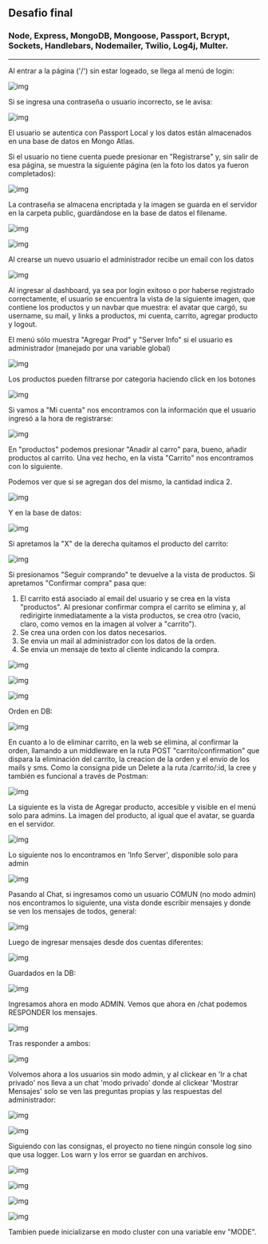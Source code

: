 ## Desafio final
### Node, Express, MongoDB, Mongoose, Passport, Bcrypt, Sockets, Handlebars, Nodemailer, Twilio, Log4j, Multer.
----------------------------------------------

Al entrar a la página ('/') sin estar logeado, se llega al menú de login:

![img](https://imgur.com/MqSHQY5.jpg)

Si se ingresa una contraseña o usuario incorrecto, se le avisa:

![img](https://imgur.com/ch4rI9P.jpg)

El usuario se autentica con Passport Local y los datos están almacenados en una base de datos en Mongo Atlas.

Si el usuario no tiene cuenta puede presionar en "Registrarse" y, sin salir de esa página, se muestra la siguiente página (en la foto los datos ya fueron completados):

![img](https://imgur.com/cD0mqgv.jpg)

La contraseña se almacena encriptada y la imagen se guarda en el servidor en la carpeta public, guardándose en la base de datos el filename.

![img](https://imgur.com/2n4ptVI.jpg)

![img](https://imgur.com/hRxKPLT.jpg)

Al crearse un nuevo usuario el administrador recibe un email con los datos

![img](https://imgur.com/V0q96va.jpg)

Al ingresar al dashboard, ya sea por login exitoso o por haberse registrado correctamente, el usuario se encuentra la vista de la siguiente imagen, que contiene los productos y un navbar que muestra: el avatar que cargó, su username, su mail, y links a productos, mi cuenta, carrito, agregar producto y logout.

El menú sólo muestra "Agregar Prod" y "Server Info" si el usuario es administrador (manejado por una variable global)

![img](https://imgur.com/kZwtKNE.jpg)

Los productos pueden filtrarse por categoria haciendo click en los botones

![img](https://imgur.com/sLCjf6N.jpg)


Si vamos a "Mi cuenta" nos encontramos con la información que el usuario ingresó a la hora de registrarse:

![img](https://imgur.com/f4jQxlq.jpg)

En "productos" podemos presionar "Anadir al carro" para, bueno, añadir productos al carrito. Una vez hecho, en la vista "Carrito" nos encontramos con lo siguiente.

Podemos ver que si se agregan dos del mismo, la cantidad indica 2.

![img](https://imgur.com/t6ehAqe.jpg)

Y en la base de datos:

![img](https://imgur.com/bA9h6rm.jpg)

Si apretamos la "X" de la derecha quitamos el producto del carrito:

![img](https://imgur.com/ERahhSK.jpg)

Si presionamos "Seguir comprando" te devuelve a la vista de productos. Si apretamos "Confirmar compra" pasa que:

1. El carrito está asociado al email del usuario y se crea en la vista "productos". Al presionar confirmar compra el carrito se elimina y, al redirigirte inmediatamente a la vista productos, se crea otro (vacio, claro, como vemos en la imagen al volver a "carrito").
2. Se crea una orden con los datos necesarios.
3. Se envia un mail al administrador con los datos de la orden.
4. Se envia un mensaje de texto al cliente indicando la compra.

![img](https://imgur.com/L3Zlvmf.jpg)

![img](https://imgur.com/V0yhbbE.jpg)

![img](https://imgur.com/fopnZ5c.jpg)

Orden en DB:

![img](https://imgur.com/8azTBVL.jpg)

En cuanto a lo de eliminar carrito, en la web se elimina, al confirmar la orden, llamando a un middleware en la ruta POST "carrito/confirmation" que dispara la eliminación del carrito, la creacion de la orden y el envío de los mails y sms. Como la consigna pide un Delete a la ruta /carrito/:id, la cree y también es funcional a través de Postman:

![img](https://imgur.com/3W6Weay.jpg)

La siguiente es la vista de Agregar producto, accesible y visible en el menú solo para admins. La imagen del producto, al igual que el avatar, se guarda en el servidor.

![img](https://imgur.com/3wcn5wA.jpg)

Lo siguiente nos lo encontramos en 'Info Server', disponible solo para admin

![img](https://imgur.com/Faj1jLY.jpg)

Pasando al Chat, si ingresamos como un usuario COMUN (no modo admin) nos encontramos lo siguiente, una vista donde escribir mensajes y donde se ven los mensajes de todos, general:

![img](https://imgur.com/CCO8MjZ.jpg)

Luego de ingresar mensajes desde dos cuentas diferentes:

![img](https://imgur.com/jqHE5ky.jpg)

Guardados en la DB:

![img](https://imgur.com/CeOoYyo.jpg)

Ingresamos ahora en modo ADMIN. Vemos que ahora en /chat podemos RESPONDER los mensajes.

![img](https://imgur.com/iALpRbB.jpg)

Tras responder a ambos:

![img](https://imgur.com/p7qx76f.jpg)

Volvemos ahora a los usuarios sin modo admin, y al clickear en 'Ir a chat privado' nos lleva a un chat 'modo privado' donde al clickear 'Mostrar Mensajes' solo se ven las preguntas propias y las respuestas del administrador:

![img](https://imgur.com/F6u7Kil.jpg)

![img](https://imgur.com/Nu2LwH5.jpg)

Siguiendo con las consignas, el proyecto no tiene ningún console log sino que usa logger. Los warn y los error se guardan en archivos.

![img](https://imgur.com/YZtEqMV.jpg)

![img](https://imgur.com/JxZgj5O.jpg)

![img](https://imgur.com/UxVo8Nz.jpg)

![img](https://imgur.com/VBPCLl8.jpg)

Tambien puede inicializarse en modo cluster con una variable env "MODE".

